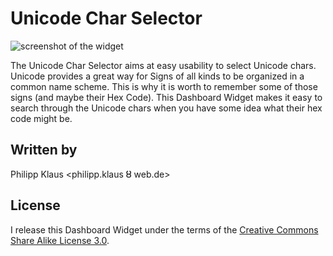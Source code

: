 # Unicode Char Selector

![screenshot of the widget](http://img248.imageshack.us/img248/7780/screenshotii.png)

The Unicode Char Selector aims at easy usability to select Unicode chars.
Unicode provides a great way for Signs of all kinds to be organized in a common name scheme. This is why it is worth to remember some of those signs (and maybe their Hex Code). This Dashboard Widget makes it easy to search through the Unicode chars when you have some idea what their hex code might be.

## Written by

Philipp Klaus <philipp.klaus Ȣ web.de>

## License

I release this Dashboard Widget under the terms of the [Creative Commons Share Alike License 3.0](http://creativecommons.org/licenses/by-sa/3.0/).
